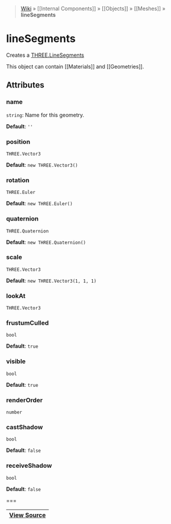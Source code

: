 > [Wiki](Home) » [[Internal Components]] » [[Objects]] » [[Meshes]] » **lineSegments**

# lineSegments

Creates a [THREE.LineSegments](http://threejs.org/docs/#Reference/Objects/LineSegments)

This object can contain [[Materials]] and [[Geometries]].

## Attributes

### name
``` string ```: Name for this geometry.

**Default**: `''`

### position
``` THREE.Vector3 ```

**Default**: `new THREE.Vector3()`

### rotation
``` THREE.Euler ```

**Default**: `new THREE.Euler()`

### quaternion
``` THREE.Quaternion ```

**Default**: `new THREE.Quaternion()`

### scale
``` THREE.Vector3 ```

**Default**: `new THREE.Vector3(1, 1, 1)`

### lookAt
``` THREE.Vector3 ```

### frustumCulled
``` bool ```

**Default**: `true`

### visible
``` bool ```

**Default**: `true`

### renderOrder
``` number ```

### castShadow
``` bool ```

**Default**: `false`

### receiveShadow
``` bool ```

**Default**: `false`

===

|**[View Source](../blob/master/src/lib/descriptors/Object/LineSegmentsDescriptor.js)**|
 ---|

